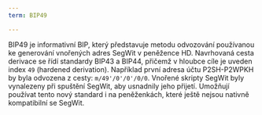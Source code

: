 ```yaml
---
term: BIP49

---
```

BIP49 je informativní BIP, který představuje metodu odvozování používanou ke generování vnořených adres SegWit v peněžence HD. Navrhovaná cesta derivace se řídí standardy BIP43 a BIP44, přičemž v hloubce cíle je uveden index `49` (hardened derivation). Například první adresa účtu P2SH-P2WPKH by byla odvozena z cesty: `m/49'/0'/0'/0/0`. Vnořené skripty SegWit byly vynalezeny při spuštění SegWit, aby usnadnily jeho přijetí. Umožňují používat tento nový standard i na peněženkách, které ještě nejsou nativně kompatibilní se SegWit.